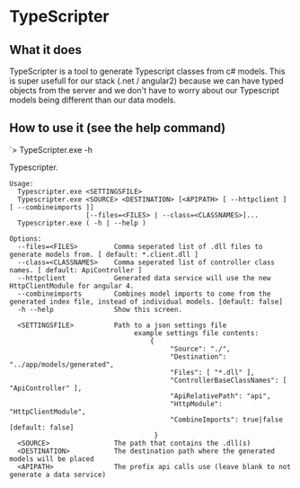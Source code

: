 # TypeScripter

## What it does
TypeScripter is a tool to generate Typescript classes from c# models.
This is super usefull for our stack (.net / angular2) because we can have typed objects from the server and we don't have to worry about our Typescript models being different than our data models.

## How to use it (see the help command)
`> TypeScripter.exe -h 

Typescripter.

    Usage:
      Typescripter.exe <SETTINGSFILE>
      Typescripter.exe <SOURCE> <DESTINATION> [<APIPATH> [ --httpclient ] [ --combineimports ]]
                       [--files=<FILES> | --class=<CLASSNAMES>]...
      Typescripter.exe ( -h | --help )

    Options:
      --files=<FILES>         Comma seperated list of .dll files to generate models from. [ default: *.client.dll ]
      --class=<CLASSNAMES>    Comma seperated list of controller class names. [ default: ApiController ]
      --httpclient            Generated data service will use the new HttpClientModule for angular 4.
      --combineimports        Combines model imports to come from the generated index file, instead of individual models. [default: false]
      -h --help               Show this screen.

      <SETTINGSFILE>          Path to a json settings file
                                   example settings file contents:
                                       {
                                            "Source": "./",
                                            "Destination": "../app/models/generated",
                                            "Files": [ "*.dll" ],
                                            "ControllerBaseClassNames": [ "ApiController" ],
                                            "ApiRelativePath": "api",
                                            "HttpModule": "HttpClientModule",
                                            "CombineImports": true|false [default: false]
                                        }
      <SOURCE>                The path that contains the .dll(s)
      <DESTINATION>           The destination path where the generated models will be placed
      <APIPATH>               The prefix api calls use (leave blank to not generate a data service)
